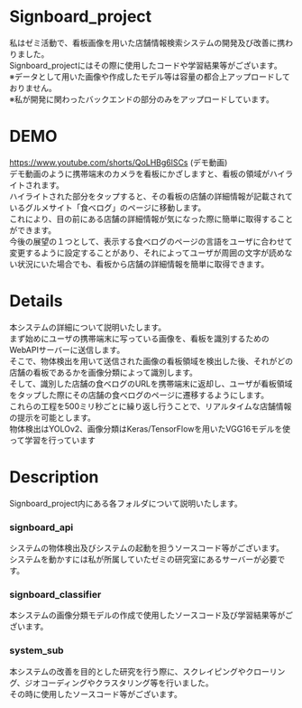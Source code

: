 # Signboard_project
私はゼミ活動で、看板画像を用いた店舗情報検索システムの開発及び改善に携わりました。<br>
Signboard_projectにはその際に使用したコードや学習結果等がございます。<br>
※データとして用いた画像や作成したモデル等は容量の都合上アップロードしておりません。<br>
※私が開発に関わったバックエンドの部分のみをアップロードしています。<br>

# DEMO
https://www.youtube.com/shorts/QoLHBg6lSCs (デモ動画)<br>
デモ動画のように携帯端末のカメラを看板にかざしますと、看板の領域がハイライトされます。<br>
ハイライトされた部分をタップすると、その看板の店舗の詳細情報が記載されているグルメサイト「食べログ」のページに移動します。<br>
これにより、目の前にある店舗の詳細情報が気になった際に簡単に取得することができます。<br>
今後の展望の１つとして、表示する食べログのページの言語をユーザに合わせて変更するように設定することがあり、それによってユーザが周囲の文字が読めない状況にいた場合でも、看板から店舗の詳細情報を簡単に取得できます。<br>

# Details
本システムの詳細について説明いたします。<br>
まず始めにユーザの携帯端末に写っている画像を、看板を識別するためのWebAPIサーバーに送信します。<br>
そこで、物体検出を用いて送信された画像の看板領域を検出した後、それがどの店舗の看板であるかを画像分類によって識別します。<br>
そして、識別した店舗の食べログのURLを携帯端末に返却し、ユーザが看板領域をタップした際にその店舗の食べログのページに遷移するようにします。<br>
これらの工程を500ミリ秒ごとに繰り返し行うことで、リアルタイムな店舗情報の提示を可能とします。<br>
物体検出はYOLOv2、画像分類はKeras/TensorFlowを用いたVGG16モデルを使って学習を行っています<br>

# Description
Signboard_project内にある各フォルダについて説明いたします。<br>
### signboard_api
システムの物体検出及びシステムの起動を担うソースコード等がございます。<br>
システムを動かすには私が所属していたゼミの研究室にあるサーバーが必要です。<br>
### signboard_classifier
本システムの画像分類モデルの作成で使用したソースコード及び学習結果等がございます。<br>
### system_sub
本システムの改善を目的とした研究を行う際に、スクレイピングやクローリング、ジオコーディングやクラスタリング等を行いました。<br>
その時に使用したソースコード等がございます。<br>
